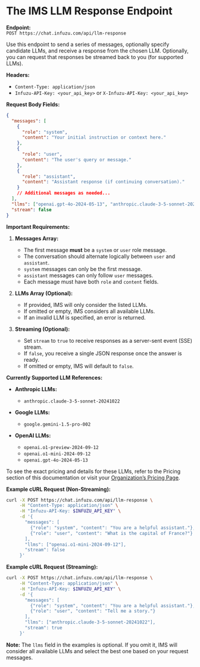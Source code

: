 # The IMS LLM Response Endpoint

**Endpoint:**  
`POST https://chat.infuzu.com/api/llm-response`

Use this endpoint to send a series of messages, optionally specify candidate LLMs, and receive a response from the 
chosen LLM. Optionally, you can request that responses be streamed back to you (for supported LLMs).

**Headers:**

- `Content-Type: application/json`
- `Infuzu-API-Key: <your_api_key>` or `X-Infuzu-API-Key: <your_api_key>`

**Request Body Fields:**

```json
{
  "messages": [
    {
      "role": "system",
      "content": "Your initial instruction or context here."
    },
    {
      "role": "user",
      "content": "The user's query or message."
    },
    {
      "role": "assistant",
      "content": "Assistant response (if continuing conversation)."
    }
    // Additional messages as needed...
  ],
  "llms": ["openai.gpt-4o-2024-05-13", "anthropic.claude-3-5-sonnet-20241022"],
  "stream": false
}
```

**Important Requirements:**

1. **Messages Array:**
    - The first message **must** be a `system` or `user` role message.
    - The conversation should alternate logically between `user` and `assistant`.
    - `system` messages can only be the first message.
    - `assistant` messages can only follow `user` messages.
    - Each message must have both `role` and `content` fields.

2. **LLMs Array (Optional):**
    - If provided, IMS will only consider the listed LLMs.
    - If omitted or empty, IMS considers all available LLMs.
    - If an invalid LLM is specified, an error is returned.

3. **Streaming (Optional):**
    - Set `stream` to `true` to receive responses as a server-sent event (SSE) stream.
    - If `false`, you receive a single JSON response once the answer is ready.
    - If omitted or empty, IMS will default to `false`.

**Currently Supported LLM References:**

- **Anthropic LLMs:**
    - `anthropic.claude-3-5-sonnet-20241022`

- **Google LLMs:**
    - `google.gemini-1.5-pro-002`

- **OpenAI LLMs:**
    - `openai.o1-preview-2024-09-12`
    - `openai.o1-mini-2024-09-12`
    - `openai.gpt-4o-2024-05-13`

To see the exact pricing and details for these LLMs, refer to the Pricing section of this documentation or visit your 
[Organization’s Pricing Page](https://admin.infuzu.com/o/billing/pricing).

**Example cURL Request (Non-Streaming):**

```bash
curl -X POST https://chat.infuzu.com/api/llm-response \
     -H "Content-Type: application/json" \
     -H "Infuzu-API-Key: $INFUZU_API_KEY" \
     -d '{
       "messages": [
         {"role": "system", "content": "You are a helpful assistant."},
         {"role": "user", "content": "What is the capital of France?"}
       ],
       "llms": ["openai.o1-mini-2024-09-12"],
       "stream": false
     }'
```

**Example cURL Request (Streaming):**

```bash
curl -X POST https://chat.infuzu.com/api/llm-response \
     -H "Content-Type: application/json" \
     -H "Infuzu-API-Key: $INFUZU_API_KEY" \
     -d '{
       "messages": [
         {"role": "system", "content": "You are a helpful assistant."},
         {"role": "user", "content": "Tell me a story."}
       ],
       "llms": ["anthropic.claude-3-5-sonnet-20241022"],
       "stream": true
     }'
```

**Note:** The `llms` field in the examples is optional. If you omit it, IMS will consider all available LLMs and select
the best one based on your request messages.